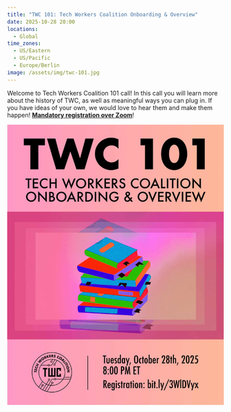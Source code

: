 ```yaml
---
title: "TWC 101: Tech Workers Coalition Onboarding & Overview"
date: 2025-10-28 20:00
locations:
  - Global
time_zones:
  - US/Eastern
  - US/Pacific
  - Europe/Berlin
image: /assets/img/twc-101.jpg
---
```

Welcome to Tech Workers Coalition 101 call! In this call you will learn 
more about the history of TWC, as well as meaningful ways you can plug 
in. If you have ideas of your own, we would love to hear them and make 
them happen! **[Mandatory registration over Zoom](https://us02web.zoom.us/meeting/register/yygp4tzzQD2TjeI76bjf5g#/registration)**!

![TWC 1o1 Tech Workers Coalition Onboard and Overview: Tuesday, October 28th, 2025 8pm ET   Registration https://us02web.zoom.us/meeting/register/yygp4tzzQD2TjeI76bjf5g#/registration  Illustrated stack of books showing educational vibe](/assets/img/twc-101.jpg)
